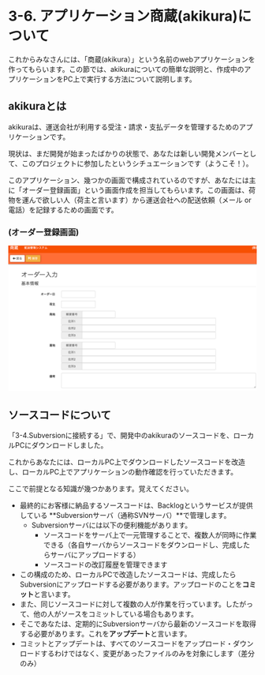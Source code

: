 # 3-6. アプリケーション商蔵(akikura)について

これからみなさんには、「商蔵(akikura）」という名前のwebアプリケーションを作ってもらいます。この節では、akikuraについての簡単な説明と、作成中のアプリケーションをPC上で実行する方法について説明します。

## akikuraとは
akikuraは、運送会社が利用する受注・請求・支払データを管理するためのアプリケーションです。

現状は、まだ開発が始まったばかりの状態で、あなたは新しい開発メンバーとして、このプロジェクトに参加したというシチュエーションです（ようこそ！）。

このアプリケーション、幾つかの画面で構成されているのですが、あなたには主に「オーダー登録画面」という画面作成を担当してもらいます。この画面は、荷物を運んで欲しい人（荷主と言います）から運送会社への配送依頼（メール or 電話）を記録するための画面です。

### (オーダー登録画面)
![](../images/image-03-0055.png)

## ソースコードについて
「3-4.Subversionに接続する」で、開発中のakikuraのソースコードを、ローカルPCにダウンロードしました。

これからあなたには、ローカルPC上でダウンロードしたソースコードを改造し、ローカルPC上でアプリケーションの動作確認を行っていただきます。

ここで前提となる知識が幾つかあります。覚えてください。

- 最終的にお客様に納品するソースコードは、Backlogというサービスが提供している **Subversionサーバ（通称SVNサーバ）**で管理します。
  - Subversionサーバには以下の便利機能があります。
    - ソースコードをサーバ上で一元管理することで、複数人が同時に作業できる（各自サーバからソースコードをダウンロードし、完成したらサーバにアップロードする）
    - ソースコードの改訂履歴を管理できます
- この構成のため、ローカルPCで改造したソースコードは、完成したらSubversionにアップロードする必要があります。アップロードのことを**コミット**と言います。
- また、同じソースコードに対して複数の人が作業を行っています。したがって、他の人がソースをコミットしている場合もあります。
- そこであなたは、定期的にSubversionサーバから最新のソースコードを取得する必要があります。これを**アップデート**と言います。
- コミットとアップデートは、すべてのソースコードをアップロード・ダウンロードするわけではなく、変更があったファイルのみを対象にします（差分のみ）

